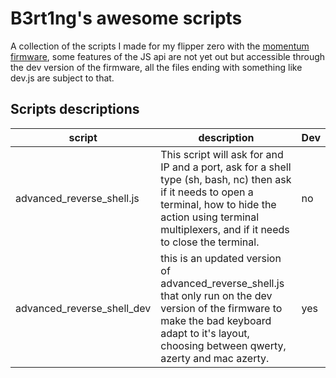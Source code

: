 # B3rt1ng's awesome scripts

A collection of the scripts I made for my flipper zero with the [momentum firmware](https://github.com/Next-Flip/Momentum-Firmware), some features of the JS api are not yet out but accessible through the dev version of the firmware, all the files ending with something like dev.js are subject to that.

## Scripts descriptions
| script | description | Dev |
|------|-----|-----|
| advanced_reverse_shell.js | This script will ask for and IP and a port, ask for a shell type (sh, bash, nc) then ask if it needs to open a terminal, how to hide the action using terminal multiplexers, and if it needs to close the terminal. | no |
|advanced_reverse_shell_dev|this is an updated version of advanced_reverse_shell.js that only run on the dev version of the firmware to make the bad keyboard adapt to it's layout, choosing between qwerty, azerty and mac azerty.|yes|
